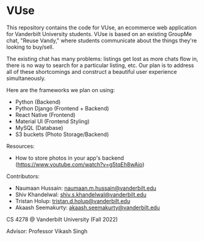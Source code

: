 # VUse

This repository contains the code for VUse, an ecommerce web application for Vanderbilt University students. VUse is based on an existing GroupMe chat, "Reuse Vandy," where students communicate about the things they're looking to buy/sell.

The existing chat has many problems: listings get lost as more chats flow in, there is no way to search for a particular listing, etc. Our plan is to address all of these shortcomings and construct a beautiful user experience simultaneously.

Here are the frameworks we plan on using:
- Python (Backend)
- Python Django (Frontend + Backend)
- React Native (Frontend)
- Material UI (Frontend Styling)
- MySQL (Database)
- S3 buckets (Photo Storage/Backend)

Resources:
- How to store photos in your app's backend (https://www.youtube.com/watch?v=g5tqEh8wAio)

Contributors:
- Naumaan Hussain: naumaan.m.hussain@vanderbilt.edu
- Shiv Khandelwal: shiv.s.khandelwal@vanderbilt.edu
- Tristan Holup: tristan.d.holup@vanderbilt.edu
- Akaash Seemakurty: akaash.seemakurty@vanderbilt.edu

CS 4278 @ Vanderbilt University (Fall 2022)

Advisor: Professor Vikash Singh
